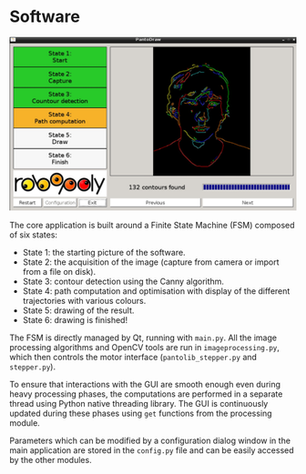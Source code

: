 # Software

<img align=“center” src="https://github.com/Robopoly/PantoDraw/blob/version_2/GUI_src/gui_screenshot_2.jpg" width=“10”>

The core application is built around a Finite State Machine (FSM) composed of six states:
* State 1: the starting picture of the software.
* State 2: the acquisition of the image (capture from camera or import from a file on disk).
* State 3: contour detection using the Canny algorithm.
* State 4: path computation and optimisation with display of the different trajectories with various colours.
* State 5: drawing of the result.
* State 6: drawing is finished!


The FSM is directly managed by Qt, running with `main.py`. All the image processing algorithms and OpenCV tools are run in `imageprocessing.py`, which then controls the motor interface (`pantolib_stepper.py` and `stepper.py`).

To ensure that interactions with the GUI are smooth enough even during heavy processing phases, the computations are performed in a separate thread using Python native threading library. The GUI is continuously updated during these phases using `get` functions from the processing module.

Parameters which can be modified by a configuration dialog window in the main application are stored in the `config.py` file and can be easily accessed by the other modules.